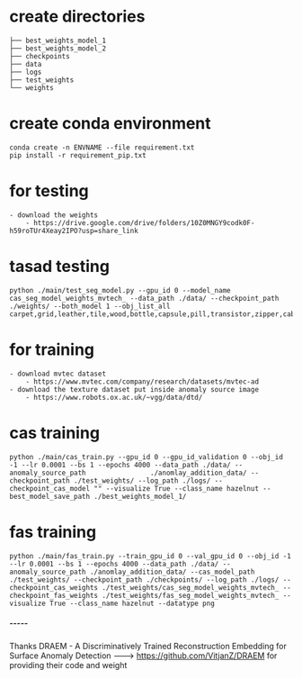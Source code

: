 # create directories 
    
    ├── best_weights_model_1
    ├── best_weights_model_2
    ├── checkpoints
    ├── data
    ├── logs
    ├── test_weights
    └── weights
# create conda environment
    conda create -n ENVNAME --file requirement.txt
    pip install -r requirement_pip.txt

# for testing 
    - download the weights
        - https://drive.google.com/drive/folders/10Z0MNGY9codk0F-h59roTUr4Xeay2IPO?usp=share_link

# tasad testing 
    python ./main/test_seg_model.py --gpu_id 0 --model_name cas_seg_model_weights_mvtech_ --data_path ./data/ --checkpoint_path ./weights/ --both_model 1 --obj_list_all       carpet,grid,leather,tile,wood,bottle,capsule,pill,transistor,zipper,cable,hazelnut,metal_nut,screw,toothbrush 


# for training 
    - download mvtec dataset
        - https://www.mvtec.com/company/research/datasets/mvtec-ad
    - download the texture dataset put inside anomaly source image 
        - https://www.robots.ox.ac.uk/~vgg/data/dtd/
# cas training 
    python ./main/cas_train.py --gpu_id 0 --gpu_id_validation 0 --obj_id -1 --lr 0.0001 --bs 1 --epochs 4000 --data_path ./data/ --anomaly_source_path                ./anomlay_addition_data/ --checkpoint_path ./test_weights/ --log_path ./logs/ --checkpoint_cas_model "" --visualize True --class_name hazelnut --best_model_save_path ./best_weights_model_1/ 

# fas training 
    python ./main/fas_train.py --train_gpu_id 0 --val_gpu_id 0 --obj_id -1 --lr 0.0001 --bs 1 --epochs 4000 --data_path ./data/ --anomaly_source_path ./anomlay_addition_data/ --cas_model_path ./test_weights/ --checkpoint_path ./checkpoints/ --log_path ./logs/ --checkpoint_cas_weights ./test_weights/cas_seg_model_weights_mvtech_ --checkpoint_fas_weights ./test_weights/fas_seg_model_weights_mvtech_ --visualize True --class_name hazelnut --datatype png 

##### ----- #### 
Thanks DRAEM - A Discriminatively Trained Reconstruction Embedding for Surface Anomaly Detection ---> https://github.com/VitjanZ/DRAEM for providing their code and weight 
